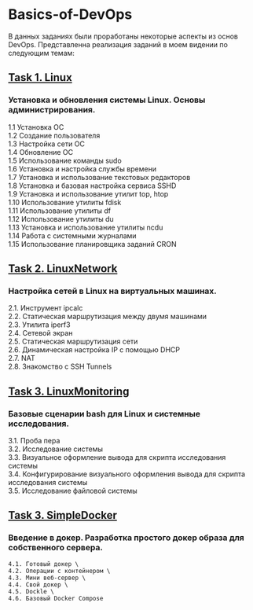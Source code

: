 # Basics-of-DevOps

В данных заданиях были проработаны некоторые аспекты из основ DevOps. Представленна реализация заданий в моем видении по следующим темам:

## [Task 1. Linux](/Linux/Tasks.md)
### Установка и обновления системы Linux. Основы администрирования.

1.1 Установка ОС \
1.2 Создание пользователя \
1.3 Настройка сети ОС \
1.4 Обновление ОС \
1.5 Использование команды  sudo \
1.6 Установка и настройка службы времени \
1.7 Установка и использование текстовых редакторов \
1.8 Установка и базовая настройка сервиса SSHD \
1.9 Установка и использование утилит top, htop \
1.10 Использование утилиты fdisk \
1.11 Использование утилиты df \
1.12 Использование утилиты du \
1.13 Установка и использование утилиты ncdu \
1.14 Работа с системными журналами \
1.15 Использование планировщика заданий CRON

## [Task 2. LinuxNetwork](/LinuxNetwork/Tasks.md)
### Настройка сетей в Linux на виртуальных машинах.

2.1. Инструмент ipcalc \
2.2. Статическая маршрутизация между двумя машинами \
2.3. Утилита iperf3 \
2.4. Сетевой экран \
2.5. Статическая маршрутизация сети \
2.6. Динамическая настройка IP с помощью DHCP \
2.7. NAT \
2.8. Знакомство с SSH Tunnels

## [Task 3. LinuxMonitoring](/LinuxMonitoring/Tasks.md)
### Базовые сценарии bash для Linux и системные исследования.

   3.1. Проба пера \
   3.2. Исследование системы \
   3.3. Визуальное оформление вывода для скрипта исследования системы \
   3.4. Конфигурирование визуального оформления вывода для скрипта исследования системы \
   3.5. Исследование файловой системы

## [Task 3. SimpleDocker](/SimpleDocker/Tasks.md)
### Введение в докер. Разработка простого докер образа для собственного сервера.

    4.1. Готовый докер \
    4.2. Операции с контейнером \
    4.3. Мини веб-сервер \
    4.4. Свой докер \
    4.5. Dockle \
    4.6. Базовый Docker Compose
